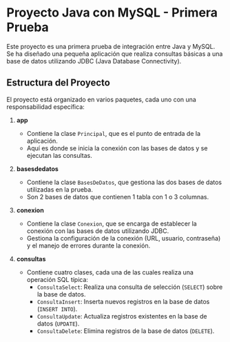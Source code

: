 # Proyecto Java con MySQL - Primera Prueba

Este proyecto es una primera prueba de integración entre Java y MySQL. Se ha diseñado una pequeña aplicación que realiza consultas básicas a una base de datos utilizando JDBC (Java Database Connectivity).

## Estructura del Proyecto

El proyecto está organizado en varios paquetes, cada uno con una responsabilidad específica:

1. **app**
   - Contiene la clase `Principal`, que es el punto de entrada de la aplicación.
   - Aquí es donde se inicia la conexión con las bases de datos y se ejecutan las consultas.

2. **basesdedatos**
   - Contiene la clase `BasesDeDatos`, que gestiona las dos bases de datos utilizadas en la prueba.
   - Son 2 bases de datos que contienen 1 tabla con 1 o 3 columnas.

3. **conexion**
   - Contiene la clase `Conexion`, que se encarga de establecer la conexión con las bases de datos utilizando JDBC.
   - Gestiona la configuración de la conexión (URL, usuario, contraseña) y el manejo de errores durante la conexión.

4. **consultas**
   - Contiene cuatro clases, cada una de las cuales realiza una operación SQL típica:
     - `ConsultaSelect`: Realiza una consulta de selección (`SELECT`) sobre la base de datos.
     - `ConsultaInsert`: Inserta nuevos registros en la base de datos (`INSERT INTO`).
     - `ConsultaUpdate`: Actualiza registros existentes en la base de datos (`UPDATE`).
     - `ConsultaDelete`: Elimina registros de la base de datos (`DELETE`).
